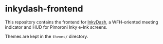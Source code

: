 # inkydash-frontend
This repository contains the frontend for [InkyDash](https://github.com/clairesrc/inkydash), a WFH-oriented meeting indicator and HUD for Pimoroni Inky e-Ink screens.

Themes are kept in the `themes/` directory. 

